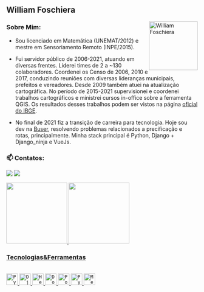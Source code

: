 ## William Foschiera️

 <img align="right" alt="William Foschiera" src="https://raw.githubusercontent.com/MicaelliMedeiros/micaellimedeiros/master/image/computer-illustration.png" min-width="400px" max-width="128px" width="128px">

### Sobre Mim:

- Sou licenciado em Matemática (UNEMAT/2012) e mestre em Sensoriamento Remoto (INPE/2015).

- Fui servidor público de 2006-2021, atuando em diversas frentes. Liderei times de 2 a ~130 colaboradores. Coordenei os Censo de 2006, 2010 e 2017, conduzindo reuniões com diversas lideranças municipais, prefeitos e vereadores. Desde 2009 também atuei na atualização cartográfica. No período de 2015-2021 supervisionei e coordenei trabalhos cartográficos e ministrei cursos in-office sobre a ferramenta QGIS. Os resultados desses trabalhos podem ser vistos na página [oficial do IBGE](https://www.ibge.gov.br/geociencias/downloads-geociencias.html?caminho=cartas_e_mapas/mapas_para_fins_de_levantamentos_estatisticos/).

- No final de 2021 fiz a transição de carreira para tecnologia. Hoje sou dev na [Buser](buser.com.br), resolvendo problemas relacionados a precificação e rotas, principalmente. Minha stack principal é Python, Django + Django_ninja e VueJs. 

### 📫 Contatos: <div>
  <a href = "mailto:wfoschiera@gmail.com"><img src="https://img.shields.io/badge/Gmail-D14836?style=for-the-badge&logo=gmail&logoColor=white" target="_blank"></a>
  <a href="https://www.linkedin.com/in/wfoschiera/" target="_blank"><img src="https://img.shields.io/badge/-LinkedIn-%230077B5?style=for-the-badge&logo=linkedin&logoColor=white" target="_blank"></a>
</div>


<div>
  <a href="https://github.com/renandev21">
  <img height="160em" src="https://github-readme-stats.vercel.app/api?username=wfoschiera&show_icons=true&theme=dracula&include_all_commits=true&count_private=true"/>
  <img height="160em" src="https://github-readme-streak-stats.herokuapp.com/?user=wfoschiera&layout=compact&langs_count=16&theme=dracula"/>

</div>


### Tecnologias&Ferramentas
<div style="display: inline_block"><br>
  <code><img height="30" src="https://img.shields.io/badge/Python-3776AB?style=for-the-badge&logo=python&logoColor=white" alt="Python"/></code>
  <code><img height="30" src="https://img.shields.io/badge/Django-092E20?style=for-the-badge&logo=django&logoColor=white" alt="Django"/></code>
  <code><img height="30" src="https://img.shields.io/badge/Heroku-430098?style=for-the-badge&logo=heroku&logoColor=white" alt="Heroku"/></code>
  <code><img height="30" src="https://img.shields.io/badge/Docker-2CA5E0?style=for-the-badge&logo=docker&logoColor=white" alt="Docker"/></code>
  <code><img height="30" src="https://img.shields.io/badge/PostgreSQL-316192?style=for-the-badge&logo=postgresql&logoColor=white" alt="PostgreSQL"/></code>
  <code><img height="30" src="https://img.shields.io/badge/PyCharm-000000.svg?&style=for-the-badge&logo=PyCharm&logoColor=white" alt="Pycharm"/></code>
  <code><img height="30" src="https://img.shields.io/badge/Metabase-2CA5E0?style=for-the-badge&logo=metabase&logoColor=white" alt="Metabase"/></code>
